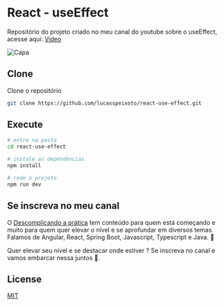 # React - useEffect

Repositório do projeto criado no meu canal do youtube sobre o useEffect, acesse aqui: [Vídeo](https://youtu.be/pNFMXouQVo8)

![Capa](public/capa.jpeg 'Capa')

## Clone

Clone o repositório

```bash
git clone https://github.com/lucasspeixoto/react-use-effect.git
```

## Execute

```bash
# entre na pasta
cd react-use-effect

# instale as dependências
npm install

# rode o projeto
npm run dev
```

## Se inscreva no meu canal

O [Descomplicando a prática](https://www.youtube.com/channel/UC6LY6Xw5ff_KaHwjHWRA9oA?sub_confirmation=1) tem conteúdo para quem está começando e muito para quem quer elevar o nível e se aprofundar em diversos temas. Falamos de Angular, React, Spring Boot, Javascript, Typescript e Java. 🎯

Quer elevar seu nível e se destacar onde estiver ? Se inscreva no canal e vamos embarcar nessa juntos 🚀.

## License

[MIT](https://choosealicense.com/licenses/mit/)